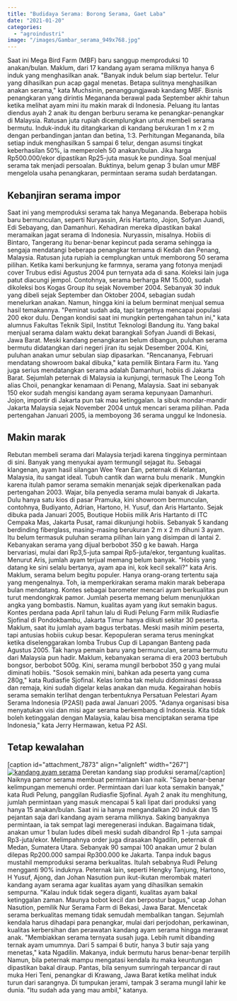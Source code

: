 ```yaml
---
title: "Budidaya Serama: Borong Serama, Gaet Laba"
date: "2021-01-20"
categories: 
  - "agroindustri"
image: "/images/Gambar_serama_949x768.jpg"
---
```


Saat ini Mega Bird Farm (MBF) baru sanggup memproduksi 10 anakan/bulan. Maklum, dari 17 kandang ayam serama miliknya hanya 6 induk yang menghasilkan anak. "Banyak induk belum siap bertelur. Telur yang dihasilkan pun acap gagal menetas. Betapa sulitnya menghasilkan anakan serama," kata Muchsinin, penanggungjawab kandang MBF. Bisnis penangkaran yang dirintis Megananda berawal pada September akhir tahun ketika melihat ayam mini itu makin marak di Indonesia. Peluang itu lantas diendus ayah 2 anak itu dengan berburu serama ke penangkar-penangkar di Malaysia. Ratusan juta rupiah dicemplungkan untuk membeli serama bermutu. Induk-induk itu ditangkarkan di kandang berukuran 1 m x 2 m dengan perbandingan jantan dan betina, 1:3. Perhitungan Megananda, bila setiap induk menghasilkan 5 sampai 6 telur, dengan asumsi tingkat keberhasilan 50%, ia memperoleh 50 anakan/bulan. Jika harga Rp500.000/ekor dipastikan Rp25-juta masuk ke pundinya. Soal menjual serama tak menjadi persoalan. Buktinya, belum genap 3 bulan umur MBF mengelola usaha penangkaran, permintaan serama sudah berdatangan.

## Kebanjiran serama impor

Saat ini yang memproduksi serama tak hanya Megananda. Beberapa hobiis baru bermunculan, seperti Nuryassin, Aris Hartanto, Jojon, Sofyan Juandi, Edi Sebayang, dan Damanhuri. Kehadiran mereka dipastikan bakal meramaikan jagat serama di Indonesia. Nuryassin, misalnya. Hobiis di Bintaro, Tangerang itu benar-benar kepincut pada serama sehingga ia sengaja mendatangi beberapa penangkar ternama di Kedah dan Penang, Malaysia. Ratusan juta rupiah ia cemplungkan untuk memborong 50 serama pilihan. Ketika kami berkunjung ke farmnya, serama yang fotonya menjadi cover Trubus edisi Agustus 2004 pun ternyata ada di sana. Koleksi lain juga patut diacungi jempol. Contohnya, serama berharga RM 15.000, sudah dikoleksi bos Kogas Group itu sejak November 2004. Sebanyak 30 induk yang dibeli sejak September dan Oktober 2004, sebagian sudah menelurkan anakan. Namun, hingga kini ia belum berminat menjual semua hasil temakannya. "Peminat sudah ada, tapi targetnya mencapai populasi 200 ekor dulu. Dengan kondisi saat ini mungkin pertengahan tahun ini," kata alumnus Fakultas Teknik Sipil, Institut Teknologi Bandung itu. Yang bakal menjual serama dalam waktu dekat barangkali Sofyan Juandi di Bekasi, Jawa Barat. Meski kandang penangkaran belum dibangun, puluhan serama bermutu didatangkan dari negeri jiran itu sejak Desember 2004. Kini, puluhan anakan umur sebulan siap dipasarkan. "Rencananya, Februari mendatang showroom bakal dibuka," kata pemilik Bintara Farm itu. Yang juga serius mendatangkan serama adalah Damanhuri, hobiis di Jakarta Barat. Sejumlah peternak di Malaysia ia kunjungi, termasuk The Leong Toh alias Choii, penangkar kenamaan di Penang, Malaysia. Saat ini sebanyak 150 ekor sudah mengisi kandang ayam serama kepunyaan Damanhuri. Jojon, importir di Jakarta pun tak mau ketinggalan. Ia sibuk mondar-mandir Jakarta Malaysia sejak November 2004 untuk mencari serama pilihan. Pada pertengahan Januari 2005, ia memboyong 36 serama unggul ke Indonesia.

## Makin marak

Rebutan membeli serama dari Malaysia terjadi karena tingginya permintaan di sini. Banyak yang menyukai ayam termungil sejagat itu. Sebagai klangenan, ayam hasil silangan Wee Yean Ean, peternak di Kelantan, Malaysia, itu sangat ideal. Tubuh cantik dan warna bulu menarik . Mungkin karena itulah pamor serama semakin menanjak sejak diperkenalkan pada pertengahan 2003. Wajar, bila penyedia serama mulai banyak di Jakarta. Dulu hanya satu kios di pasar Pramuka, kini showroom bermunculan, contohnya, Budiyanto, Adrian, Hartono, H. Yusuf, dan Aris Hartanto. Sejak dibuka pada Januari 2005, Boutique Hobiis milik Aris Hartanto di ITC Cempaka Mas, Jakarta Pusat, ramai dikunjungi hobiis. Sebanyak 5 kandang berdinding fiberglass, masing-masing berukuran 2 m x 2 m dihuni 3 ayam. Itu belum termasuk puluhan serama pilihan lain yang disimpan di lantai 2. Kebanyakan serama yang dijual berbobot 350 g ke bawah. Harga bervariasi, mulai dari Rp3,5-juta sampai Rp5-juta/ekor, tergantung kualitas. Menurut Aris, jumlah ayam terjual memang belum banyak. "Hobiis yang datang ke sini selalu bertanya, ayam apa ini, kok kecil sekali?" kata Aris. Maklum, serama belum begitu populer. Hanya orang-orang tertentu saja yang mengenalnya. Toh, ia memperkirakan serama makin marak beberapa bulan mendatang. Kontes sebagai barometer mencari ayam berkualitas pun turut mendongkrak pamor. Jumlah peserta memang belum menunjukkan angka yang bombastis. Namun, kualitas ayam yang ikut semakin bagus. Kontes perdana pada April tahun lalu di Rudi Pelung Farm milik Rudiasfie Sjofinal di Pondokbambu, Jakarta Timur hanya diikuti sekitar 30 peserta. Maklum, saat itu jumlah ayam bagus terbatas. Meski masih minim peserta, tapi antusias hobiis cukup besar. Kepopuleran serama terus meningkat ketika diselenggarakan lomba Trubus Cup di Lapangan Banteng pada Agustus 2005. Tak hanya pemain baru yang bermunculan, serama bermutu dari Malaysia pun hadir. Maklum, kebanyakan serama di era 2003 bertubuh bongsor, berbobot 500g. Kini, serama mungil berbobot 350 g yang mulai diminati hobiis. "Sosok semakin mini, bahkan ada peserta yang cuma 280g," kata Rudiasfie Sjofinal. Kelas lomba tak melulu didominasi dewasa dan remaja, kini sudah digelar kelas anakan dan muda. Kegairahan hobiis serama semakin terlihat dengan terbentuknya Persatuan Pelestari Ayam Serama Indonesia (P2ASI) pada awal Januari 2005. "Adanya organisasi bisa menyatukan visi dan misi agar serama berkembang di Indonesia. Kita tidak boleh ketinggalan dengan Malaysia, kalau bisa menciptakan serama tipe Indonesia," kata Jerry Hermawan, ketua P2 ASI.

## Tetap kewalahan

\[caption id="attachment\_7873" align="alignleft" width="267"\][![kandang ayam serama](/images/Gambar_kandang_1024x765.jpg)](http://localhost/mitra/wp-content/uploads/2021/01/Gambar_kandang_1024x765.jpg) Deretan kandang siap produksi serama\[/caption\] Naiknya pamor serama membuat permintaan kian naik. "Saya benar-benar kelimpungan memenuhi order. Permintaan dari luar kota semakin banyak," kata Rudi Pelung, panggilan Rudiasfie Sjofinal. Ayah 2 anak itu menghitung, jumlah permintaan yang masuk mencapai 5 kali lipat dari produksi yang hanya 15 anakan/bulan. Saat ini ia hanya mengandalkan 20 induk dan 15 pejantan saja dari kandang ayam serama miliknya. Saking banyaknya permintaan, ia tak sempat lagi meregenerasi indukan. Bagaimana tidak, anakan umur 1 bulan ludes dibeli meski sudah dibandrol Rp 1 -juta sampai Rp3-juta/ekor. Melimpahnya order juga dirasakan Ngadilin, peternak di Medan, Sumatera Utara. Sebanyak 90 sampai 100 anakan umur 2 bulan dilepas Rp200.000 sampai Rp300.000 ke Jakarta. Tanpa induk bagus mustahil memproduksi serama berkualitas. Itulah sebabnya Rudi Pelung mengganti 90% induknya. Peternak lain, seperti Hengky Tanjung, Hartono, H Yusuf, Ajong, dan Johan Nasution pun ikut-ikutan merombak materi kandang ayam serama agar kualitas ayam yang dihasilkan semakin sempurna. "Kalau induk tidak segera diganti, kualitas ayam bakal ketinggalan zaman. Maunya bobot kecil dan berpostur bagus," ucap Johan Nasution, pemilik Nur Serama Farm di Bekasi, Jawa Barat. Mencetak serama berkualitas memang tidak semudah membalikan tangan. Sejumlah kendala harus dihadapi para penangkar, mulai dari perjodohan, perkawinan, kualitas kerbersihan dan perawatan kandang ayam serama hingga merawat anak. "Membiakkan serama ternyata susah juga. Lebih rumit dibanding ternak ayam umumnya. Dari 5 sampai 6 butir, hanya 3 butir saja yang menetas," kata Ngadilin. Makanya, induk bermutu harus benar-benar terpilih Namun, bila peternak mampu mengatasi kendala itu maka keuntungan dipastikan bakal diraup. Pantas, bila senyum sumringah terpancar di raut muka Heri Teni, penangkar di Krawang, Jawa Barat ketika melihat induk turun dari sarangnya. Di tumpukan jerami, tampak 3 serama mungil lahir ke dunia. "Itu sudah ada yang mau ambil," katanya.
